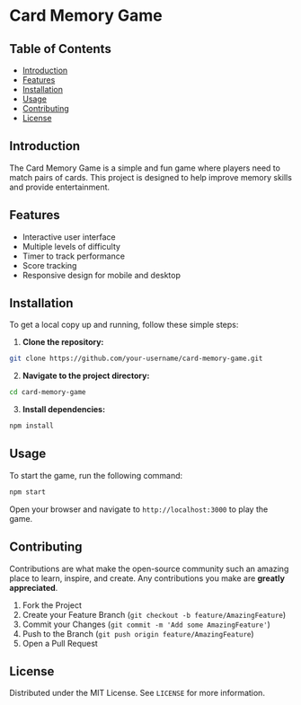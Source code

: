 # Card Memory Game

## Table of Contents
- [Introduction](#introduction)
- [Features](#features)
- [Installation](#installation)
- [Usage](#usage)
- [Contributing](#contributing)
- [License](#license)

## Introduction
The Card Memory Game is a simple and fun game where players need to match pairs of cards. This project is designed to help improve memory skills and provide entertainment.

## Features
- Interactive user interface
- Multiple levels of difficulty
- Timer to track performance
- Score tracking
- Responsive design for mobile and desktop

## Installation
To get a local copy up and running, follow these simple steps:

1. **Clone the repository:**
 ```sh
 git clone https://github.com/your-username/card-memory-game.git
 ```
2. **Navigate to the project directory:**
 ```sh
 cd card-memory-game
 ```
3. **Install dependencies:**
 ```sh
 npm install
 ```

## Usage
To start the game, run the following command:
```sh
npm start
```
Open your browser and navigate to `http://localhost:3000` to play the game.

## Contributing
Contributions are what make the open-source community such an amazing place to learn, inspire, and create. Any contributions you make are **greatly appreciated**.

1. Fork the Project
2. Create your Feature Branch (`git checkout -b feature/AmazingFeature`)
3. Commit your Changes (`git commit -m 'Add some AmazingFeature'`)
4. Push to the Branch (`git push origin feature/AmazingFeature`)
5. Open a Pull Request

## License
Distributed under the MIT License. See `LICENSE` for more information.
